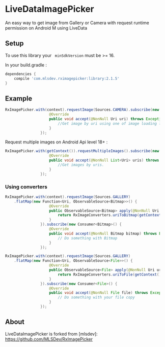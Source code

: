 # LiveDataImagePicker

An easy way to get image from Gallery or Camera with request runtime permission on Android M using LiveData

## Setup

To use this library your ` minSdkVersion` must be >= 16.

In your build.gradle :

```gradle
dependencies {
    compile 'com.mlsdev.rximagepicker:library:2.1.5'    
}
```

## Example

```java
RxImagePicker.with(context).requestImage(Sources.CAMERA).subscribe(new Consumer<Uri>() {
                    @Override
                    public void accept(@NonNull Uri uri) throws Exception {
                        //Get image by uri using one of image loading libraries. I use Glide in sample app.
                    }
                });
```

Request multiple images on Android Api level 18+ :

```java
RxImagePicker.with(getContext()).requestMultipleImages().subscribe(new Consumer<List<Uri>>() {
                    @Override
                    public void accept(@NonNull List<Uri> uris) throws Exception {
                        //Get images by uris.
                    }
                });
```

### Using converters

```java
RxImagePicker.with(context).requestImage(Sources.GALLERY)
    .flatMap(new Function<Uri, ObservableSource<Bitmap>>() {
                    @Override
                    public ObservableSource<Bitmap> apply(@NonNull Uri uri) throws Exception {
                        return RxImageConverters.uriToBitmap(getContext(), uri);
                    }
                }).subscribe(new Consumer<Bitmap>() {
                    @Override
                    public void accept(@NonNull Bitmap bitmap) throws Exception {
                        // Do something with Bitmap
                    }
                });
```

```java
RxImagePicker.with(context).requestImage(Sources.GALLERY)
    .flatMap(new Function<Uri, ObservableSource<File>>() {
                    @Override
                    public ObservableSource<File> apply(@NonNull Uri uri) throws Exception {
                        return RxImageConverters.uriToFile(getContext(), uri, new File("YOUR FILE"));
                    }
                }).subscribe(new Consumer<File>() {
                    @Override
                    public void accept(@NonNull File file) throws Exception {
                        // Do something with your file copy
                    }
                });
```

## About

LiveDataImagePicker is forked from [mlsdev]: https://github.com/MLSDev/RxImagePicker
